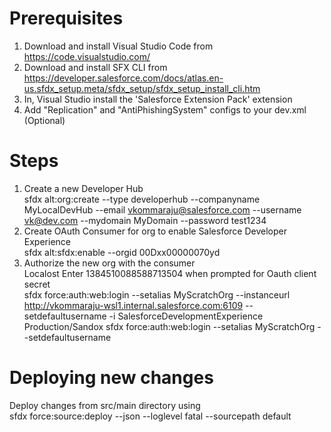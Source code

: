 # Prerequisites
1. Download and install Visual Studio Code from https://code.visualstudio.com/  
2. Download and install SFX CLI from https://developer.salesforce.com/docs/atlas.en-us.sfdx_setup.meta/sfdx_setup/sfdx_setup_install_cli.htm  
3. In, Visual Studio install the 'Salesforce Extension Pack' extension  
4. Add "Replication" and "AntiPhishingSystem" configs to your dev.xml  (Optional)
  
  
# Steps
1. Create a new Developer Hub  
sfdx alt:org:create --type developerhub --companyname MyLocalDevHub --email vkommaraju@salesforce.com --username vk@dev.com --mydomain MyDomain --password test1234  
2. Create OAuth Consumer for org to enable Salesforce Developer Experience  
sfdx alt:sfdx:enable --orgid 00Dxx00000070yd  
3. Authorize the new org with the consumer  
Localost  Enter 1384510088588713504 when prompted for Oauth client secret  
sfdx force:auth:web:login --setalias MyScratchOrg --instanceurl http://vkommaraju-wsl1.internal.salesforce.com:6109 --setdefaultusername -i SalesforceDevelopmentExperience  
Production/Sandox  sfdx force:auth:web:login --setalias MyScratchOrg --setdefaultusername  

# Deploying new changes
Deploy changes from src/main directory using    
sfdx force:source:deploy --json --loglevel fatal --sourcepath default

